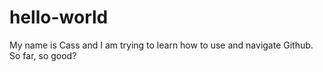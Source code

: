 # hello-world

My name is Cass and I am trying to learn how to use and navigate Github. So far, so good? 
